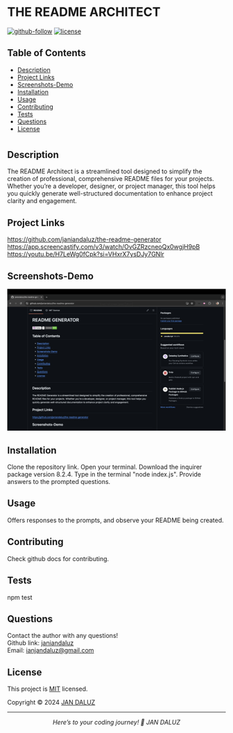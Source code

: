  
  # THE README ARCHITECT

  [![github-follow](https://img.shields.io/github/followers/Thecaprifire?label=Follow&logoColor=purple&style=social)](https://github.com/Thecaprifire)
  [![license](https://img.shields.io/badge/License-MIT-brightgreen.svg)](https://choosealicense.com/licenses/mit/)

  ## Table of Contents
  * [Description](#description)
  * [Project Links](#project-links)
  * [Screenshots-Demo](#screenshots-demo)
  * [Installation](#installation)
  * [Usage](#usage)
  * [Contributing](#contributing)
  * [Tests](#tests)
  * [Questions](#questions)
  * [License](#license)
  #

  ## Description
  The README Architect is a streamlined tool designed to simplify the creation of professional, comprehensive README files for your projects. Whether you’re a developer, designer, or project manager, this tool helps you quickly generate well-structured documentation to enhance project clarity and engagement.

  ## Project Links
  https://github.com/janiandaluz/the-readme-generator<br>
  https://app.screencastify.com/v3/watch/OvGZRzcneoQx0wgjH9pB<br>
  https://youtu.be/H7LeWg0fCpk?si=VHxrX7ysDJy7GNlr<br>
  

  ## Screenshots-Demo
  <kbd>![screenshot-demo1](./images/Screenshot.png)</kbd>
  
  ## Installation
  Clone the repository link. Open your terminal. Download the inquirer package version 8.2.4. Type in the terminal "node index.js". Provide answers to the prompted questions.

  ## Usage 
  Offers responses to the prompts, and observe your README being created.
  
  ## Contributing
  Check github docs for contributing.

  ## Tests
  npm test

  ## Questions
  Contact the author with any questions!<br>
  Github link: [janiandaluz](https://github.com/Thecaprifire)<br>
  Email: ianjandaluz@gmail.com

  ## License
  This project is [MIT](https://choosealicense.com/licenses/mit/) licensed.<br />

  Copyright © 2024 [JAN DALUZ](https://github.com/Thecaprifire)
  
  <hr>
  <p align='center'><i>
  Here’s to your coding journey! 🎉 JAN DALUZ
  </i></p>
  
